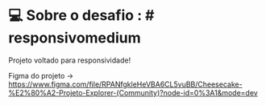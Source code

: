 # 💻 Sobre o desafio : # responsivomedium

Projeto voltado para responsividade!

Figma do projeto -> https://www.figma.com/file/RPANfgkleHeVBA6CL5vuBB/Cheesecake-%E2%80%A2-Projeto-Explorer-(Community)?node-id=0%3A1&mode=dev